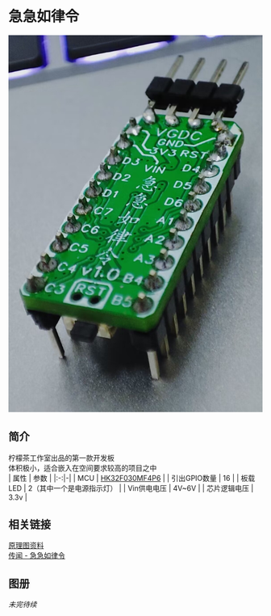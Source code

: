 # 急急如律令
![](../../../img\急急如律令1.0adklsdohasougs.jpg)
## 简介
柠檬茶工作室出品的第一款开发板  
体积极小，适合嵌入在空间要求较高的项目之中  
| 属性 | 参数 |
|:-:|-|
| MCU | [HK32F030MF4P6](https://www.hsxp-hk.com/companyfile/155/) |
| 引出GPIO数量 | 16 |
| 板载LED | 2（其中一个是电源指示灯） |
| Vin供电电压 | 4V~6V |
| 芯片逻辑电压 | 3.3v |
## 相关链接
[原理图资料](./急急如律令-原理图.pdf)  
[传闻 - 急急如律令](./%E4%BC%A0%E9%97%BB.md) 
## 图册
*未完待续* 
